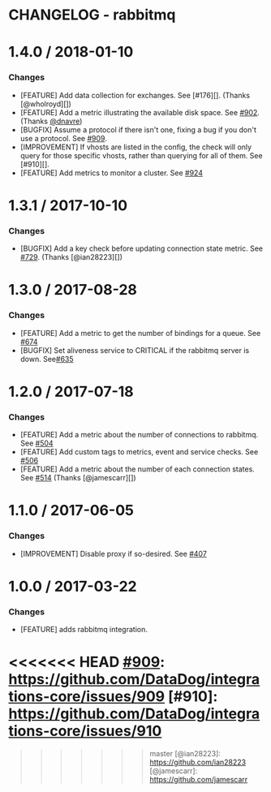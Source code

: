 # CHANGELOG - rabbitmq


1.4.0 / 2018-01-10
==================

### Changes

* [FEATURE] Add data collection for exchanges. See [#176][]. (Thanks [@wholroyd][])
* [FEATURE] Add a metric illustrating the available disk space. See [#902][]. (Thanks [@dnavre][])
* [BUGFIX] Assume a protocol if there isn't one, fixing a bug if you don't use a protocol. See [#909][].
* [IMPROVEMENT] If vhosts are listed in the config, the check will only query for those specific vhosts, rather than querying for all of them. See [#910][].
* [FEATURE] Add metrics to monitor a cluster. See [#924][]

1.3.1 / 2017-10-10
==================

### Changes

* [BUGFIX] Add a key check before updating connection state metric. See [#729][]. (Thanks [@ian28223][])

1.3.0 / 2017-08-28
==================

### Changes

* [FEATURE] Add a metric to get the number of bindings for a queue. See [#674][]
* [BUGFIX] Set aliveness service to CRITICAL if the rabbitmq server is down. See[#635][]

1.2.0 / 2017-07-18
==================

### Changes

* [FEATURE] Add a metric about the number of connections to rabbitmq. See [#504][]
* [FEATURE] Add custom tags to metrics, event and service checks. See [#506][]
* [FEATURE] Add a metric about the number of each connection states. See [#514][] (Thanks [@jamescarr][])

1.1.0 / 2017-06-05
==================

### Changes

* [IMPROVEMENT] Disable proxy if so-desired. See [#407][]

1.0.0 / 2017-03-22
==================

### Changes

* [FEATURE] adds rabbitmq integration.


[#407]: https://github.com/DataDog/integrations-core/issues/407
[#504]: https://github.com/DataDog/integrations-core/issues/504
[#506]: https://github.com/DataDog/integrations-core/issues/506
[#514]: https://github.com/DataDog/integrations-core/issues/514
[#635]: https://github.com/DataDog/integrations-core/issues/635
[#674]: https://github.com/DataDog/integrations-core/issues/674
[#729]: https://github.com/DataDog/integrations-core/issues/729
<<<<<<< HEAD
[#909]: https://github.com/DataDog/integrations-core/issues/909
[#910]: https://github.com/DataDog/integrations-core/issues/910
=======
[#902]: https://github.com/DataDog/integrations-core/issues/902
[#909]: https://github.com/DataDog/integrations-core/issues/909
[#924]: https://github.com/DataDog/integrations-core/issues/924
[@dnavre]: https://github.com/dnavre
>>>>>>> master
[@ian28223]: https://github.com/ian28223
[@jamescarr]: https://github.com/jamescarr
